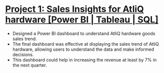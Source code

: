 
# [Project 1: Sales Insights for AtliQ hardware [Power BI | Tableau | SQL]](https://github.com/Inder-rana/Project_portfolio/tree/main/Sales_insights)
*  Designed a Power BI dashboard to understand AtliQ hardware goods sales trend.
*  The final dashboard was effective at displaying the sales trend of AtliQ hardware, allowing users to understand the data and make informed decisions.
*  This dashboard could help in increasing the revenue at least by 7% in the next quarter. 


